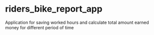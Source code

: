 # riders_bike_report_app
Application for saving worked hours and calculate total amount earned money for different period of time 
